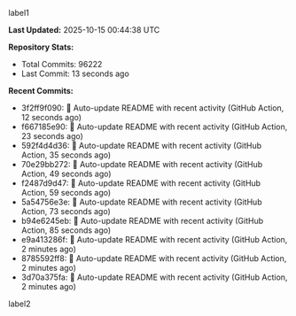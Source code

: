 
label1 
<!-- ACTIVITY_START -->
**Last Updated:** 2025-10-15 00:44:38 UTC

**Repository Stats:**
- Total Commits: 96222
- Last Commit: 13 seconds ago

**Recent Commits:**
- 3f2ff9f090: 🤖 Auto-update README with recent activity (GitHub Action, 12 seconds ago)
- f667185e90: 🤖 Auto-update README with recent activity (GitHub Action, 23 seconds ago)
- 592f4d4d36: 🤖 Auto-update README with recent activity (GitHub Action, 35 seconds ago)
- 70e29bb272: 🤖 Auto-update README with recent activity (GitHub Action, 49 seconds ago)
- f2487d9d47: 🤖 Auto-update README with recent activity (GitHub Action, 59 seconds ago)
- 5a54756e3e: 🤖 Auto-update README with recent activity (GitHub Action, 73 seconds ago)
- b94e6245eb: 🤖 Auto-update README with recent activity (GitHub Action, 85 seconds ago)
- e9a413286f: 🤖 Auto-update README with recent activity (GitHub Action, 2 minutes ago)
- 8785592ff8: 🤖 Auto-update README with recent activity (GitHub Action, 2 minutes ago)
- 3d70a375fa: 🤖 Auto-update README with recent activity (GitHub Action, 2 minutes ago)
<!-- ACTIVITY_END -->

label2
